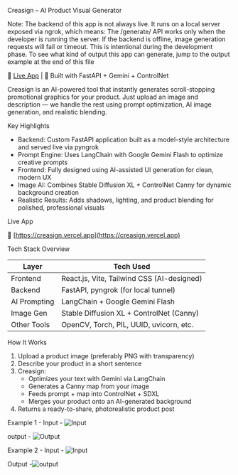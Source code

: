 Creasign – AI Product Visual Generator

Note: The backend of this app is not always live. It runs on a local server exposed via ngrok, which means:
The /generate/ API works only when the developer is running the server.
If the backend is offline, image generation requests will fail or timeout.
This is intentional during the development phase.
To see what kind of output this app can generate, jump to the output example at the end of this file

🚀 [Live App](https://creasign.vercel.app) | 🧠 Built with FastAPI + Gemini + ControlNet

Creasign is an AI-powered tool that instantly generates scroll-stopping promotional graphics for your product. Just upload an image and description — we handle the rest using prompt optimization, AI image generation, and realistic blending.

Key Highlights

- Backend: Custom FastAPI application built as a model-style architecture and served live via pyngrok
- Prompt Engine: Uses LangChain with Google Gemini Flash to optimize creative prompts
- Frontend: Fully designed using AI-assisted UI generation for clean, modern UX
- Image AI: Combines Stable Diffusion XL + ControlNet Canny for dynamic background creation
- Realistic Results: Adds shadows, lighting, and product blending for polished, professional visuals

Live App

🔗 [https://creasign.vercel.app](https://creasign.vercel.app)

Tech Stack Overview

| Layer        | Tech Used                                |
|--------------|-------------------------------------------|
| Frontend     | React.js, Vite, Tailwind CSS (AI-designed)|
| Backend      | FastAPI, pyngrok (for local tunnel)       |
| AI Prompting | LangChain + Google Gemini Flash           |
| Image Gen    | Stable Diffusion XL + ControlNet (Canny)  |
| Other Tools  | OpenCV, Torch, PIL, UUID, uvicorn, etc.   |

How It Works

1. Upload a product image (preferably PNG with transparency)
2. Describe your product in a short sentence
3. Creasign:
   - Optimizes your text with Gemini via LangChain
   - Generates a Canny map from your image
   - Feeds prompt + map into ControlNet + SDXL
   - Merges your product onto an AI-generated background
4. Returns a ready-to-share, photorealistic product post

Example 1 -
Input - ![Input](https://github.com/user-attachments/assets/2bebaa93-c147-45d2-b0a0-a96ec1292cf0)

output - ![Output](https://github.com/user-attachments/assets/735a69be-2bcb-48fc-a734-0f7b6baa72e0)

Example 2 -
Input - ![Input](https://github.com/user-attachments/assets/b526496a-cf98-4d71-8427-309aafba8813)

Output -![output](https://github.com/user-attachments/assets/7e36a0f4-e1c3-4763-8022-80c3578f233d)

